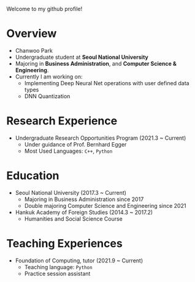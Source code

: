 Welcome to my github profile!    
# Overview
+ Chanwoo Park
+ Undergraduate student at **Seoul National University**
+ Majoring in **Business Administration**, and **Computer Science & Engineering**.
+ Currently I am working on:
    + Implementing Deep Neural Net operations with user defined data types
    + DNN Quantization
# Research Experience
+ Undergraduate Research Opportunities Program (2021.3 ~ Current)
    + Under guidance of Prof. Bernhard Egger
    + Most Used Languages: `C++`, `Python`
# Education
+ Seoul National University (2017.3 ~ Current)
    + Majoring in Business Administration since 2017
    + Double majoring Computer Science and Engineering since 2021
+ Hankuk Academy of Foreign Studies (2014.3 ~ 2017.2)
    + Humanities and Social Science Course
# Teaching Experiences
+ Foundation of Computing, tutor (2021.9 ~ Current)
    + Teaching language: `Python`
    + Practice session assistant
